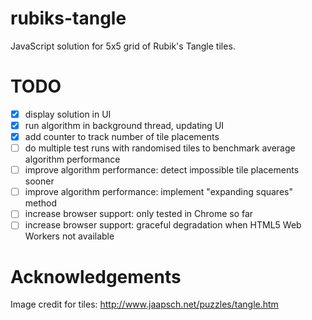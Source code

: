 # rubiks-tangle
JavaScript solution for 5x5 grid of Rubik's Tangle tiles.

# TODO
- [x] display solution in UI
- [x] run algorithm in background thread, updating UI
- [x] add counter to track number of tile placements
- [ ] do multiple test runs with randomised tiles to benchmark average algorithm performance 
- [ ] improve algorithm performance: detect impossible tile placements sooner
- [ ] improve algorithm performance: implement "expanding squares" method
- [ ] increase browser support: only tested in Chrome so far
- [ ] increase browser support: graceful degradation when HTML5 Web Workers not available

# Acknowledgements
Image credit for tiles: http://www.jaapsch.net/puzzles/tangle.htm
